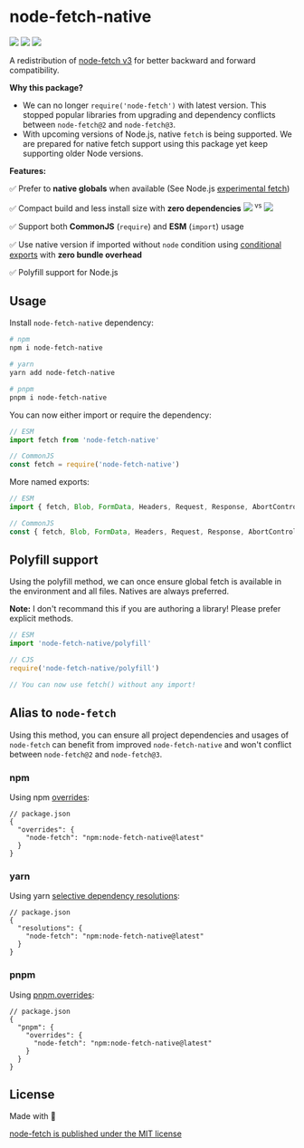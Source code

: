 # node-fetch-native

[![][npm-version-src]][npm-version-href]
[![][github-actions-src]][github-actions-href]
[![][packagephobia-src]][packagephobia-href]
<!-- [![npm downloads][npm-downloads-src]][npm-downloads-href] -->
<!-- [![Codecov][codecov-src]][codecov-href] -->

A redistribution of [node-fetch v3](https://github.com/node-fetch/node-fetch) for better backward and forward compatibility.

**Why this package?**

- We can no longer `require('node-fetch')` with latest version. This stopped popular libraries from upgrading and dependency conflicts between `node-fetch@2` and `node-fetch@3`.
- With upcoming versions of Node.js, native `fetch` is being supported. We are prepared for native fetch support using this package yet keep supporting older Node versions.

**Features:**

✅ Prefer to **native globals** when available (See Node.js [experimental fetch](https://nodejs.org/dist/latest-v17.x/docs/api/cli.html#--experimental-fetch))

✅ Compact build and less install size with **zero dependencies** [![][packagephobia-s-src]][packagephobia-s-href] <sup>vs</sup> [![][packagephobia-s-alt-src]][packagephobia-s-alt-href]

✅ Support both **CommonJS** (`require`) and **ESM** (`import`) usage

✅ Use native version if imported without `node` condition using [conditional exports](https://nodejs.org/api/packages.html#packages_conditional_exports) with **zero bundle overhead**

✅ Polyfill support for Node.js

## Usage

Install `node-fetch-native` dependency:

```sh
# npm
npm i node-fetch-native

# yarn
yarn add node-fetch-native

# pnpm
pnpm i node-fetch-native
```

You can now either import or require the dependency:

```js
// ESM
import fetch from 'node-fetch-native'

// CommonJS
const fetch = require('node-fetch-native')
```

More named exports:

```js
// ESM
import { fetch, Blob, FormData, Headers, Request, Response, AbortController } from 'node-fetch-native'

// CommonJS
const { fetch, Blob, FormData, Headers, Request, Response, AbortController } = require('node-fetch-native')
```

## Polyfill support

Using the polyfill method, we can once ensure global fetch is available in the environment and all files. Natives are always preferred.

**Note:** I don't recommand this if you are authoring a library! Please prefer explicit methods.

```js
// ESM
import 'node-fetch-native/polyfill'

// CJS
require('node-fetch-native/polyfill')

// You can now use fetch() without any import!
```

## Alias to `node-fetch`

Using this method, you can ensure all project dependencies and usages of `node-fetch` can benefit from improved `node-fetch-native` and won't conflict between `node-fetch@2` and `node-fetch@3`.

### npm

Using npm [overrides](https://docs.npmjs.com/cli/v8/configuring-npm/package-json#overrides):

```jsonc
// package.json
{
  "overrides": {
    "node-fetch": "npm:node-fetch-native@latest"
  }
}
```

### yarn

Using yarn [selective dependency resolutions](https://classic.yarnpkg.com/lang/en/docs/selective-version-resolutions/):

```jsonc
// package.json
{
  "resolutions": {
    "node-fetch": "npm:node-fetch-native@latest"
  }
}
```

### pnpm

Using [pnpm.overrides](https://pnpm.io/package_json#pnpmoverrides):

```jsonc
// package.json
{
  "pnpm": {
    "overrides": {
      "node-fetch": "npm:node-fetch-native@latest"
    }
  }
}
```

## License

Made with 💛

[node-fetch is published under the MIT license](https://github.com/node-fetch/node-fetch/blob/main/LICENSE.md)

<!-- Badges -->
[npm-version-src]: https://flat.badgen.net/npm/v/node-fetch-native
[npm-version-href]: https://npmjs.com/package/node-fetch-native

[npm-downloads-src]: https://flat.badgen.net/npm/dm/node-fetch-native
[npm-downloads-href]: https://npmjs.com/package/node-fetch-native

[github-actions-src]: https://flat.badgen.net/github/checks/unjs/node-fetch-native
[github-actions-href]: https://github.com/unjs/node-fetch-native/actions?query=workflow%3Aci

[packagephobia-src]: https://flat.badgen.net/packagephobia/install/node-fetch-native
[packagephobia-href]: https://packagephobia.com/result?p=node-fetch-native

[packagephobia-s-src]: https://flat.badgen.net/packagephobia/install/node-fetch-native?label=node-fetch-native&scale=.9
[packagephobia-s-href]: https://packagephobia.com/result?p=node-fetch-native

[packagephobia-s-alt-src]: https://flat.badgen.net/packagephobia/install/node-fetch?label=node-fetch&scale=.9
[packagephobia-s-alt-href]: https://packagephobia.com/result?p=node-fetch
